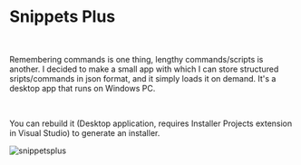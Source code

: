 # Snippets Plus


<br>

<p>Remembering commands is one thing, lengthy commands/scripts is another. I decided to make a small app with which I can store structured sripts/commands in json format, and it simply loads it on demand. It's a desktop app that runs on Windows PC.</p>

<br>
<p>You can rebuild it (Desktop application, requires Installer Projects extension in Visual Studio) to generate an installer.</p>

  
![snippetsplus](https://user-images.githubusercontent.com/37091370/214160936-447935e0-3a4c-48da-87d7-f09e7ecc2291.jpg)
